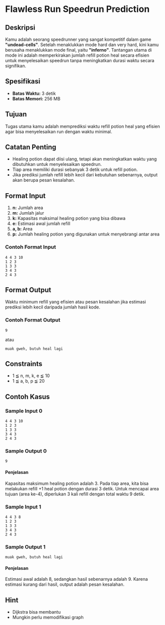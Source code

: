 # Flawless Run Speedrun Prediction

## Deskripsi
Kamu adalah seorang speedrunner yang sangat kompetitif dalam game **"undead-cells"**. Setelah menaklukkan mode hard dan very hard, kini kamu berusaha menaklukkan mode final, yaitu **"inferno"**. Tantangan utama di mode ini adalah memperkirakan jumlah refill potion heal secara efisien untuk menyelesaikan speedrun tanpa meningkatkan durasi waktu secara signifikan.

## Spesifikasi
- **Batas Waktu:** 3 detik
- **Batas Memori:** 256 MB

## Tujuan
Tugas utama kamu adalah memprediksi waktu refill potion heal yang efisien agar bisa menyelesaikan run dengan waktu minimal.

## Catatan Penting
- Healing potion dapat diisi ulang, tetapi akan meningkatkan waktu yang dibutuhkan untuk menyelesaikan speedrun.
- Tiap area memiliki durasi sebanyak 3 detik untuk refill potion.
- Jika prediksi jumlah refill lebih kecil dari kebutuhan sebenarnya, output akan berupa pesan kesalahan.

## Format Input
1. **n:** Jumlah area
2. **m:** Jumlah jalur
3. **k:** Kapasitas maksimal healing potion yang bisa dibawa
4. **e:** Estimasi awal jumlah refill
5. **a, b:** Area
6. **p:** Jumlah healing potion yang digunakan untuk menyebrangi antar area

### Contoh Format Input
```
4 4 3 10
1 2 3
1 3 3
3 4 3
2 4 3
```

## Format Output
Waktu minimum refill yang efisien atau pesan kesalahan jika estimasi prediksi lebih kecil daripada jumlah hasil kode.

### Contoh Format Output
```
9
```
atau
```
muak gweh, butuh heal lagi
```

## Constraints
- 1 ≦ n, m, k, e ≦ 10
- 1 ≦ a, b, p ≦ 20

## Contoh Kasus
### Sample Input 0
```
4 4 3 10
1 2 3
1 3 3
3 4 3
2 4 3
```
### Sample Output 0
```
9
```
#### Penjelasan
Kapasitas maksimum healing potion adalah 3. Pada tiap area, kita bisa melakukan refill +1 heal potion dengan durasi 3 detik. Untuk mencapai area tujuan (area ke-4), diperlukan 3 kali refill dengan total waktu 9 detik.

### Sample Input 1
```
4 4 3 8
1 2 3
1 3 3
3 4 3
2 4 3
```
### Sample Output 1
```
muak gweh, butuh heal lagi
```
#### Penjelasan
Estimasi awal adalah 8, sedangkan hasil sebenarnya adalah 9. Karena estimasi kurang dari hasil, output adalah pesan kesalahan.

## Hint
- Dijkstra bisa membantu
- Mungkin perlu memodifikasi graph
```
